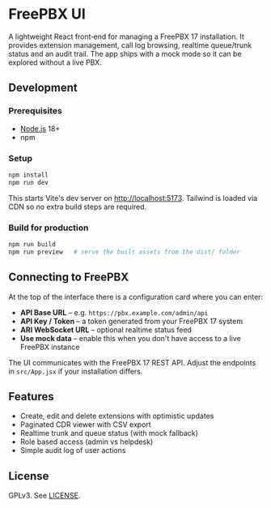 # FreePBX UI

A lightweight React front‑end for managing a FreePBX 17 installation. It provides extension management, call log browsing, realtime queue/trunk status and an audit trail. The app ships with a mock mode so it can be explored without a live PBX.

## Development

### Prerequisites
- [Node.js](https://nodejs.org/) 18+
- npm

### Setup
```bash
npm install
npm run dev
```
This starts Vite's dev server on <http://localhost:5173>. Tailwind is loaded via CDN so no extra build steps are required.

### Build for production
```bash
npm run build
npm run preview   # serve the built assets from the dist/ folder
```

## Connecting to FreePBX
At the top of the interface there is a configuration card where you can enter:

- **API Base URL** – e.g. `https://pbx.example.com/admin/api`
- **API Key / Token** – a token generated from your FreePBX 17 system
- **ARI WebSocket URL** – optional realtime status feed
- **Use mock data** – enable this when you don't have access to a live FreePBX instance

The UI communicates with the FreePBX 17 REST API. Adjust the endpoints in `src/App.jsx` if your installation differs.

## Features
- Create, edit and delete extensions with optimistic updates
- Paginated CDR viewer with CSV export
- Realtime trunk and queue status (with mock fallback)
- Role based access (admin vs helpdesk)
- Simple audit log of user actions

## License
GPLv3. See [LICENSE](LICENSE).
